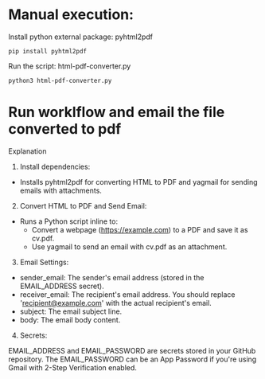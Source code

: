 # Manual execution: 

Install python external package: pyhtml2pdf 

```
pip install pyhtml2pdf
```

Run the script: html-pdf-converter.py

```
python3 html-pdf-converter.py
```

# Run worklflow and email the file converted to pdf 
<!-- Overview -->
Explanation

1. Install dependencies:

* Installs pyhtml2pdf for converting HTML to PDF and yagmail for sending emails with attachments.

2. Convert HTML to PDF and Send Email:

* Runs a Python script inline to:
  * Convert a webpage (https://example.com) to a PDF and save it as cv.pdf.
  * Use yagmail to send an email with cv.pdf as an attachment.

3. Email Settings:

* sender_email: The sender's email address (stored in the EMAIL_ADDRESS secret).
* receiver_email: The recipient's email address. You should replace 'recipient@example.com' with the actual recipient's email.
* subject: The email subject line.
* body: The email body content.

4. Secrets:

EMAIL_ADDRESS and EMAIL_PASSWORD are secrets stored in your GitHub repository. The EMAIL_PASSWORD can be an App Password if you're using Gmail with 2-Step Verification enabled.
